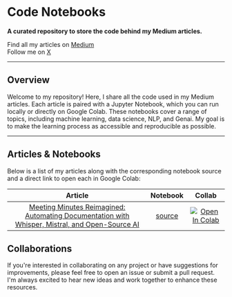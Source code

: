 # Code Notebooks

**A curated repository to store the code behind my Medium articles.**

Find all my articles on [Medium](https://medium.com/@hanzlanawaz)  
Follow me on [X](https://x.com/HanzlaWatto)  


---

## Overview

Welcome to my repository! Here, I share all the code used in my Medium articles. Each article is paired with a Jupyter Notebook, which you can run locally or directly on Google Colab. These notebooks cover a range of topics, including machine learning, data science, NLP, and Genai. My goal is to make the learning process as accessible and reproducible as possible.

---

## Articles & Notebooks

Below is a list of my articles along with the corresponding notebook source and a direct link to open each in Google Colab:

|                                               Article                                               |                            Notebook                            |                                                   Collab                                                   |
| :-------------------------------------------------------------------------------------------------: | :------------------------------------------------------------: | :--------------------------------------------------------------------------------------------------------: |
| [Meeting Minutes Reimagined: Automating Documentation with Whisper, Mistral, and Open-Source AI](https://shorturl.at/3Uv7z)                 | [source](notebooks/Meeting_minutes.ipynb)                     | [![Open In Colab](https://colab.research.google.com/assets/colab-badge.svg)](https://shorturl.at/izJbZ) |
## Collaborations

If you're interested in collaborating on any project or have suggestions for improvements, please feel free to open an issue or submit a pull request. I'm always excited to hear new ideas and work together to enhance these resources.

